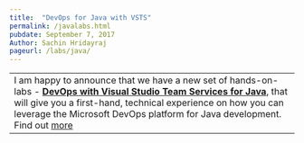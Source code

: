 ```yaml
---
title:  "DevOps for Java with VSTS"
permalink: /javalabs.html
pubdate: September 7, 2017
Author: Sachin Hridayraj
pageurl: /labs/java/
---
```


<table class="mainTable" width="100%" border="0">
<tr><td class="mainTable" border="0">
I am happy to announce that we have a new set of hands-on-labs -  <a href="labs/java" class="postitem"><b>DevOps with Visual Studio Team Services for Java</b></a>, that will give you a first-hand, technical experience on how you can leverage the Microsoft DevOps platform for Java development. Find out <a href="labs/java" class="postitem">more</a>
</td>
<!--td class="mainTable" width="10%" >
<img src="images/technet.png">
</td-->
</tr>
</table>